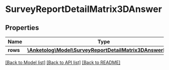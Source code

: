 # SurveyReportDetailMatrix3DAnswer

## Properties
Name | Type | Description | Notes
------------ | ------------- | ------------- | -------------
**rows** | [**\Anketolog\Model\SurveyReportDetailMatrix3DAnswerRows[]**](SurveyReportDetailMatrix3DAnswerRows.md) |  | 

[[Back to Model list]](../README.md#documentation-for-models) [[Back to API list]](../README.md#documentation-for-api-endpoints) [[Back to README]](../README.md)


